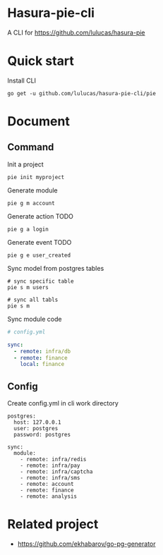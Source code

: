 # Hasura-pie-cli

A CLI for https://github.com/lulucas/hasura-pie

# Quick start

Install CLI

```
go get -u github.com/lulucas/hasura-pie-cli/pie
```

# Document

## Command

Init a project

```
pie init myproject
```

Generate module

```
pie g m account
```

Generate action TODO

```
pie g a login
```

Generate event TODO

```
pie g e user_created
```

Sync model from postgres tables

```
# sync specific table
pie s m users

# sync all tabls
pie s m
```


Sync module code
```yaml
# config.yml

sync:
  - remote: infra/db
  - remote: finance
    local: finance
```

## Config

Create config.yml in cli work directory

```
postgres:
  host: 127.0.0.1
  user: postgres
  password: postgres

sync:
  module:
    - remote: infra/redis
    - remote: infra/pay
    - remote: infra/captcha
    - remote: infra/sms
    - remote: account
    - remote: finance
    - remote: analysis

```

# Related project

* https://github.com/ekhabarov/go-pg-generator
